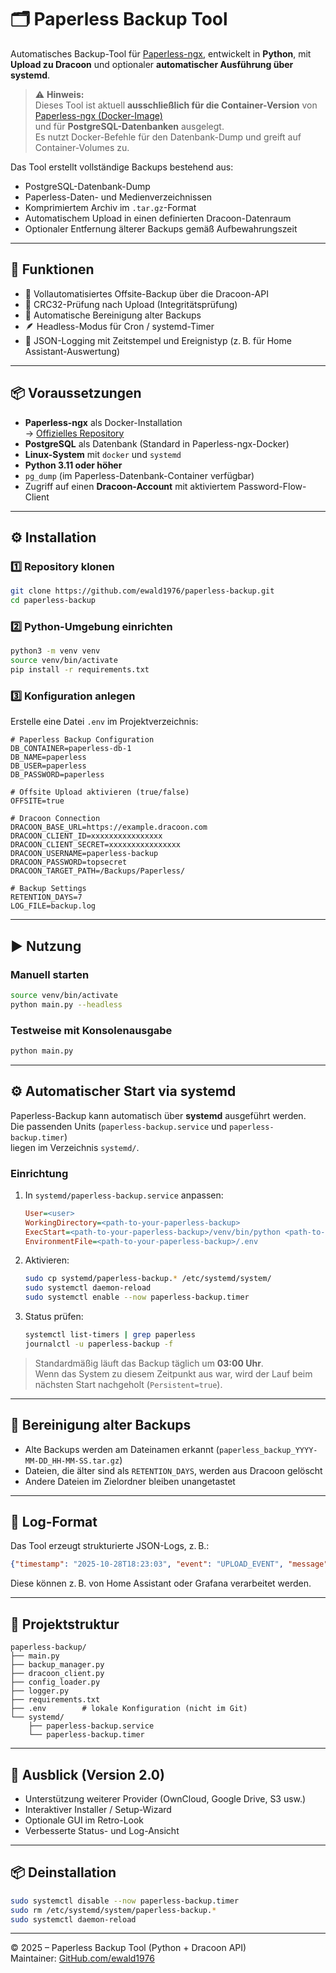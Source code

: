 # 🗂️ Paperless Backup Tool

Automatisches Backup-Tool für [Paperless-ngx](https://github.com/paperless-ngx/paperless-ngx),
entwickelt in **Python**, mit **Upload zu Dracoon** und optionaler **automatischer Ausführung über systemd**.

> ⚠️ **Hinweis:**  
> Dieses Tool ist aktuell **ausschließlich für die Container-Version** von  
> [Paperless-ngx (Docker-Image)](https://github.com/paperless-ngx/paperless-ngx)  
> und für **PostgreSQL-Datenbanken** ausgelegt.  
> Es nutzt Docker-Befehle für den Datenbank-Dump und greift auf Container-Volumes zu.

Das Tool erstellt vollständige Backups bestehend aus:
- PostgreSQL-Datenbank-Dump  
- Paperless-Daten- und Medienverzeichnissen  
- Komprimiertem Archiv im `.tar.gz`-Format  
- Automatischem Upload in einen definierten Dracoon-Datenraum  
- Optionaler Entfernung älterer Backups gemäß Aufbewahrungszeit  

---

## 🚀 Funktionen

- 🔄 Vollautomatisiertes Offsite-Backup über die Dracoon-API  
- 🧮 CRC32-Prüfung nach Upload (Integritätsprüfung)  
- 🧹 Automatische Bereinigung alter Backups  
- 🪶 Headless-Modus für Cron / systemd-Timer  
- 🧾 JSON-Logging mit Zeitstempel und Ereignistyp (z. B. für Home Assistant-Auswertung)

---

## 📦 Voraussetzungen

- **Paperless-ngx** als Docker-Installation  
  → [Offizielles Repository](https://github.com/paperless-ngx/paperless-ngx)  
- **PostgreSQL** als Datenbank (Standard in Paperless-ngx-Docker)  
- **Linux-System** mit `docker` und `systemd`  
- **Python 3.11 oder höher**  
- `pg_dump` (im Paperless-Datenbank-Container verfügbar)  
- Zugriff auf einen **Dracoon-Account** mit aktiviertem Password-Flow-Client  

---

## ⚙️ Installation

### 1️⃣ Repository klonen
```bash
git clone https://github.com/ewald1976/paperless-backup.git
cd paperless-backup
```

### 2️⃣ Python-Umgebung einrichten
```bash
python3 -m venv venv
source venv/bin/activate
pip install -r requirements.txt
```

### 3️⃣ Konfiguration anlegen
Erstelle eine Datei `.env` im Projektverzeichnis:

```dotenv
# Paperless Backup Configuration
DB_CONTAINER=paperless-db-1
DB_NAME=paperless
DB_USER=paperless
DB_PASSWORD=paperless

# Offsite Upload aktivieren (true/false)
OFFSITE=true

# Dracoon Connection
DRACOON_BASE_URL=https://example.dracoon.com
DRACOON_CLIENT_ID=xxxxxxxxxxxxxxxx
DRACOON_CLIENT_SECRET=xxxxxxxxxxxxxxxx
DRACOON_USERNAME=paperless-backup
DRACOON_PASSWORD=topsecret
DRACOON_TARGET_PATH=/Backups/Paperless/

# Backup Settings
RETENTION_DAYS=7
LOG_FILE=backup.log
```

---

## ▶️ Nutzung

### Manuell starten
```bash
source venv/bin/activate
python main.py --headless
```

### Testweise mit Konsolenausgabe
```bash
python main.py
```

---

## ⚙️ Automatischer Start via systemd

Paperless-Backup kann automatisch über **systemd** ausgeführt werden.  
Die passenden Units (`paperless-backup.service` und `paperless-backup.timer`)  
liegen im Verzeichnis `systemd/`.

### Einrichtung
1. In `systemd/paperless-backup.service` anpassen:
   ```ini
   User=<user>
   WorkingDirectory=<path-to-your-paperless-backup>
   ExecStart=<path-to-your-paperless-backup>/venv/bin/python <path-to-your-paperless-backup>/main.py --headless
   EnvironmentFile=<path-to-your-paperless-backup>/.env
   ```

2. Aktivieren:
   ```bash
   sudo cp systemd/paperless-backup.* /etc/systemd/system/
   sudo systemctl daemon-reload
   sudo systemctl enable --now paperless-backup.timer
   ```

3. Status prüfen:
   ```bash
   systemctl list-timers | grep paperless
   journalctl -u paperless-backup -f
   ```

> Standardmäßig läuft das Backup täglich um **03:00 Uhr**.  
> Wenn das System zu diesem Zeitpunkt aus war, wird der Lauf beim nächsten Start nachgeholt (`Persistent=true`).

---

## 🧹 Bereinigung alter Backups

- Alte Backups werden am Dateinamen erkannt (`paperless_backup_YYYY-MM-DD_HH-MM-SS.tar.gz`)  
- Dateien, die älter sind als `RETENTION_DAYS`, werden aus Dracoon gelöscht  
- Andere Dateien im Zielordner bleiben unangetastet

---

## 🧾 Log-Format

Das Tool erzeugt strukturierte JSON-Logs, z. B.:

```json
{"timestamp": "2025-10-28T18:23:03", "event": "UPLOAD_EVENT", "message": "CRC32 validiert – lösche lokale Datei"}
```

Diese können z. B. von Home Assistant oder Grafana verarbeitet werden.

---

## 🧩 Projektstruktur

```
paperless-backup/
├── main.py
├── backup_manager.py
├── dracoon_client.py
├── config_loader.py
├── logger.py
├── requirements.txt
├── .env        # lokale Konfiguration (nicht im Git)
└── systemd/
    ├── paperless-backup.service
    └── paperless-backup.timer
```

---

## 🔮 Ausblick (Version 2.0)

- Unterstützung weiterer Provider (OwnCloud, Google Drive, S3 usw.)  
- Interaktiver Installer / Setup-Wizard  
- Optionale GUI im Retro-Look  
- Verbesserte Status- und Log-Ansicht  

---

## 📦 Deinstallation

```bash
sudo systemctl disable --now paperless-backup.timer
sudo rm /etc/systemd/system/paperless-backup.*
sudo systemctl daemon-reload
```

---

© 2025 – Paperless Backup Tool (Python + Dracoon API)  
Maintainer: [GitHub.com/ewald1976](https://github.com/ewald1976)

